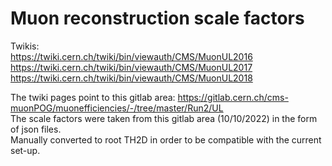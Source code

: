 # Muon reconstruction scale factors

Twikis:  
https://twiki.cern.ch/twiki/bin/viewauth/CMS/MuonUL2016  
https://twiki.cern.ch/twiki/bin/viewauth/CMS/MuonUL2017  
https://twiki.cern.ch/twiki/bin/viewauth/CMS/MuonUL2018  

The twiki pages point to this gitlab area:
https://gitlab.cern.ch/cms-muonPOG/muonefficiencies/-/tree/master/Run2/UL  
The scale factors were taken from this gitlab area (10/10/2022) in the form of json files.  
Manually converted to root TH2D in order to be compatible with the current set-up.  
